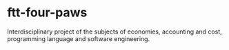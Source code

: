 # ftt-four-paws
Interdisciplinary project of the subjects of economies, accounting and cost, programming language and software engineering.
